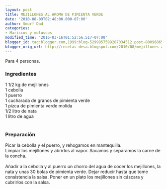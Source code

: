 ```yaml
---
layout: post
title: MEJILLONES AL AROMA DE PIMIENTA VERDE
date: '2010-08-09T02:48:00.000-07:00'
author: Smurf Dad
categories:
- Mariscos y moluscos
modified_time: '2016-03-16T01:52:56.517-07:00'
blogger_id: tag:blogger.com,1999:blog-5299957599287034512.post-8009686555036404319
blogger_orig_url: http://recetas-desa.blogspot.com/2010/08/mejillones-al-aroma-de-pimienta-verde.html
---
```


Para 4 personas.<br /><h3>Ingredientes</h3>1 1/2 kg de mejillones<br />1 cebolla<br />1 puerro<br />1 cucharada de granos de pimienta verde<br />1 pizca de pimienta verde molida<br />1/2 litro de nata<br />1 litro de agua<br /><br /><h3>Preparación</h3>Picar la cebolla y el puerro, y rehogamos en mantequilla.<br />Limpiar los mejillones y abrirlos al vapor. Sacamos y separamos la carne de la concha.<br /><br />Añadir a la cebolla y al puerro un chorro del agua de cocer los mejillones, la nata y unas 30 bolas de pimienta verde. Dejar reducir hasta que tome consistencia la salsa. Poner en un plato los mejillones sin cáscara y cubrirlos con la salsa.